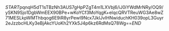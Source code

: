 $START$pqnqH5dT1sTBzNh3AUS7gHpPZgT4m1LXVbj6/iJ0iYWdMrNRy/OQ9/ySKN9Sjo1DgbWmEEX90BPe+wKoYCf3MoYqgK+elqcQRVTReuWG3Ae8wZ71MESLkpWMThbqog6E9iR8yrPewI9Ncx7JklJvIHNwiduchKH039opL3Guyr2eJzzbcHLKy3eBjAkcYUoKh2YXk5J4p6kz6RdMsQ78Wg==$END$